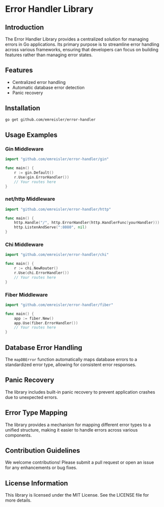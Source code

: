 # Error Handler Library

## Introduction
The Error Handler Library provides a centralized solution for managing errors in Go applications. Its primary purpose is to streamline error handling across various frameworks, ensuring that developers can focus on building features rather than managing error states.

## Features
- Centralized error handling
- Automatic database error detection
- Panic recovery

## Installation
```sh
go get github.com/emreisler/error-handler
```

## Usage Examples
### Gin Middleware
```go
import "github.com/emreisler/error-handler/gin"

func main() {
    r := gin.Default()
    r.Use(gin.ErrorHandler())
    // Your routes here
}
```

### net/http Middleware
```go
import "github.com/emreisler/error-handler/http"

func main() {
    http.Handle("/", http.ErrorHandler(http.HandlerFunc(yourHandler)))
    http.ListenAndServe(":8080", nil)
}
```

### Chi Middleware
```go
import "github.com/emreisler/error-handler/chi"

func main() {
    r := chi.NewRouter()
    r.Use(chi.ErrorHandler())
    // Your routes here
}
```

### Fiber Middleware
```go
import "github.com/emreisler/error-handler/fiber"

func main() {
    app := fiber.New()
    app.Use(fiber.ErrorHandler())
    // Your routes here
}
```

## Database Error Handling
The `mapDBError` function automatically maps database errors to a standardized error type, allowing for consistent error responses.

## Panic Recovery
The library includes built-in panic recovery to prevent application crashes due to unexpected errors.

## Error Type Mapping
The library provides a mechanism for mapping different error types to a unified structure, making it easier to handle errors across various components.

## Contribution Guidelines
We welcome contributions! Please submit a pull request or open an issue for any enhancements or bug fixes.

## License Information
This library is licensed under the MIT License. See the LICENSE file for more details.
